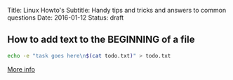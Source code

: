 Title: Linux Howto's
Subtitle: Handy tips and tricks and answers to common questions
Date: 2016-01-12
Status: draft


## How to add text to the BEGINNING of a file

```bash
echo -e "task goes here\n$(cat todo.txt)" > todo.txt
```

[More info](http://superuser.com/questions/246837/how-do-i-add-text-to-the-beginning-of-a-file-in-bash)